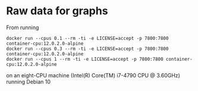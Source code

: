# Raw data for graphs

From running 
```
docker run --cpus 0.1 --rm -ti -e LICENSE=accept -p 7800:7800 container-cpu:12.0.2.0-alpine
docker run --cpus 0.3 --rm -ti -e LICENSE=accept -p 7800:7800 container-cpu:12.0.2.0-alpine
docker run --cpus 1 --rm -ti -e LICENSE=accept -p 7800:7800 container-cpu:12.0.2.0-alpine
```
on an eight-CPU machine (Intel(R) Core(TM) i7-4790 CPU @ 3.60GHz) running Debian 10
